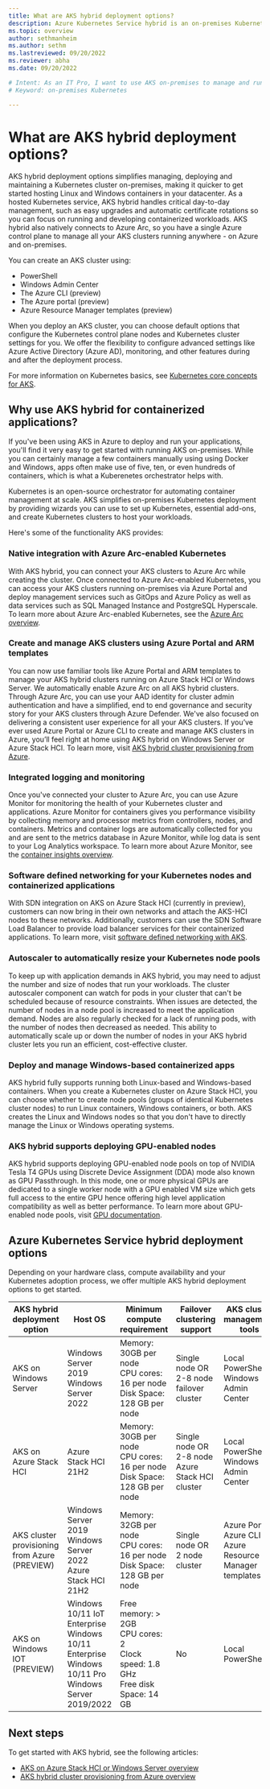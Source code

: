 ```yaml
---
title: What are AKS hybrid deployment options?
description: Azure Kubernetes Service hybrid is an on-premises Kubernetes implementation of Azure Kubernetes Service (AKS), which automates running containerized applications at scale.
ms.topic: overview
author: sethmanheim
ms.author: sethm 
ms.lastreviewed: 09/20/2022
ms.reviewer: abha
ms.date: 09/20/2022

# Intent: As an IT Pro, I want to use AKS on-premises to manage and run containerized workloads.
# Keyword: on-premises Kubernetes

---
```

# What are AKS hybrid deployment options?

AKS hybrid deployment options simplifies managing, deploying and maintaining a Kubernetes cluster on-premises, making it quicker to get started hosting Linux and Windows containers in your datacenter. As a hosted Kubernetes service, AKS hybrid handles critical day-to-day management, such as easy upgrades and automatic certificate rotations so you can focus on running and developing containerized workloads. AKS hybrid also natively connects to Azure Arc, so you have a single Azure control plane to manage all your AKS clusters running anywhere - on Azure and on-premises.

You can create an AKS cluster using:

- PowerShell
- Windows Admin Center
- The Azure CLI (preview)
- The Azure portal (preview)
- Azure Resource Manager templates (preview)

When you deploy an AKS cluster, you can choose default options that configure the Kubernetes control plane nodes and Kubernetes cluster settings for you. We offer the flexibility to configure advanced settings like Azure Active Directory (Azure AD), monitoring, and other features during and after the deployment process.

For more information on Kubernetes basics, see [Kubernetes core concepts for AKS](kubernetes-concepts.md).

## Why use AKS hybrid for containerized applications?
If you've been using AKS in Azure to deploy and run your applications, you'll find it very easy to get started with running AKS on-premises. While you can certainly manage a few containers manually using using Docker and Windows, apps often make use of five, ten, or even hundreds of containers, which is what a Kuberenetes orchestrator helps with.

Kubernetes is an open-source orchestrator for automating container management at scale. AKS simplifies on-premises Kubernetes deployment by providing wizards you can use to set up Kubernetes, essential add-ons, and create Kubernetes clusters to host your workloads.

Here's some of the functionality AKS provides:

### Native integration with Azure Arc-enabled Kubernetes
With AKS hybrid, you can connect your AKS clusters to Azure Arc while creating the cluster. Once connected to Azure Arc-enabled Kubernetes, you can access your AKS clusters running on-premises via Azure Portal and deploy management services such as GitOps and Azure Policy as well as data services such as SQL Managed Instance and PostgreSQL Hyperscale. To learn more about Azure Arc-enabled Kubernetes, see the [Azure Arc overview](/azure/azure-arc/kubernetes/overview).

### Create and manage AKS clusters using Azure Portal and ARM templates
You can now use familiar tools like Azure Portal and ARM templates to manage your AKS hybrid clusters running on Azure Stack HCI or Windows Server. We automatically enable Azure Arc on all AKS hybrid clusters. Through Azure Arc, you can use your AAD identity for cluster admin authentication and have a simplified, end to end governance and security story for your AKS clusters through Azure Defender. We've also focused on delivering a consistent user experience for all your AKS clusters. If you’ve ever used Azure Portal or Azure CLI to create and manage AKS clusters in Azure, you’ll feel right at home using AKS hybrid on Windows Server or Azure Stack HCI. To learn more, visit [AKS hybrid cluster provisioning from Azure](aks-hybrid-preview-overview.md).

### Integrated logging and monitoring
Once you've connected your cluster to Azure Arc, you can use Azure Monitor for monitoring the health of your Kubernetes cluster and applications. Azure Monitor for containers gives you performance visibility by collecting memory and processor metrics from controllers, nodes, and containers. Metrics and container logs are automatically collected for you and are sent to the metrics database in Azure Monitor, while log data is sent to your Log Analytics workspace. To learn more about Azure Monitor, see the [container insights overview](/azure/azure-monitor/containers/container-insights-overview).

### Software defined networking for your Kubernetes nodes and containerized applications
With SDN integration on AKS on Azure Stack HCI (currently in preview), customers can now bring in their own networks and attach the AKS-HCI nodes to these networks. Additionally, customers can use the SDN Software Load Balancer to provide load balancer services for their containerized applications. To learn more, visit [software defined networking with AKS](software-defined-networking.md).

### Autoscaler to automatically resize your Kubernetes node pools
To keep up with application demands in AKS hybrid, you may need to adjust the number and size of nodes that run your workloads. The cluster autoscaler component can watch for pods in your cluster that can't be scheduled because of resource constraints. When issues are detected, the number of nodes in a node pool is increased to meet the application demand. Nodes are also regularly checked for a lack of running pods, with the number of nodes then decreased as needed. This ability to automatically scale up or down the number of nodes in your AKS hybrid cluster lets you run an efficient, cost-effective cluster.

### Deploy and manage Windows-based containerized apps 
AKS hybrid fully supports running both Linux-based and Windows-based containers. When you create a Kubernetes cluster on Azure Stack HCI, you can choose whether to create node pools (groups of identical Kubernetes cluster nodes) to run Linux containers, Windows containers, or both. AKS creates the Linux and Windows nodes so that you don't have to directly manage the Linux or Windows operating systems.

### AKS hybrid supports deploying GPU-enabled nodes
AKS hybrid supports deploying GPU-enabled node pools on top of NVIDIA Tesla T4 GPUs using Discrete Device Assignment (DDA) mode also known as GPU Passthrough. In this mode, one or more physical GPUs are dedicated to a single worker node with a GPU enabled VM size which gets full access to the entire GPU hence offering high level application compatibility as well as better performance. To learn more about GPU-enabled node pools, visit [GPU documentation](https://github.com/Azure/aks-hci/blob/main/preview/GPU/GPU-private-preview-documentation.md).

## Azure Kubernetes Service hybrid deployment options

Depending on your hardware class, compute availability and your Kubernetes adoption process, we offer multiple AKS hybrid deployment options to get started.

AKS hybrid deployment option | Host OS | Minimum compute requirement | Failover clustering support | AKS cluster management tools | Azure Arc integration | 
|-------|-------------------|-----------|----------|---------|---------|
AKS on Windows Server | Windows Server 2019 </br> Windows Server 2022 </br>  | Memory: 30GB per node </br> CPU cores: 16 per node </br> Disk Space: 128 GB per node | Single node OR </br> 2-8 node failover cluster | Local PowerShell </br> Windows Admin Center | Manual Azure Arc integration | 
AKS on Azure Stack HCI | Azure Stack HCI 21H2 | Memory: 30GB per node </br> CPU cores: 16 per node </br> Disk Space: 128 GB per node | Single node OR </br> 2-8 node Azure Stack HCI cluster | Local PowerShell  </br> Windows Admin Center | Manual Azure Arc integration | 
AKS cluster provisioning from Azure (PREVIEW) | Windows Server 2019 </br> Windows Server 2022 </br> Azure Stack HCI 21H2 | Memory: 32GB per node </br> CPU cores: 16 per node </br> Disk Space: 128 GB per node | Single node OR </br> 2 node cluster | Azure Portal  </br> Azure CLI </br> Azure Resource Manager templates | Automatic Azure Arc integration | 
AKS on Windows IOT (PREVIEW) | Windows 10/11 IoT Enterprise </br> Windows 10/11 Enterprise </br> Windows 10/11 Pro </br> Windows Server 2019/2022 | Free memory: > 2GB </br> CPU cores: 2 </br> Clock speed: 1.8 GHz </br> Free disk Space: 14 GB | No | Local PowerShell | Manual Azure Arc integration |

## Next steps

To get started with AKS hybrid, see the following articles:

- [AKS on Azure Stack HCI or Windows Server overview](overview.md)
- [AKS hybrid cluster provisioning from Azure overview](aks-hybrid-preview-overview.md)
